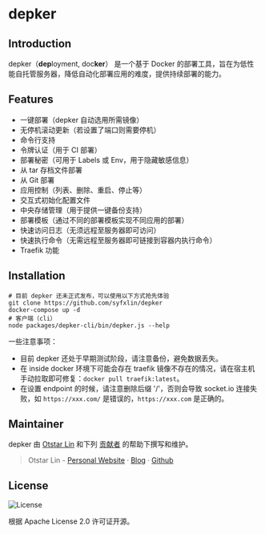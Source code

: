 # depker

## Introduction

depker（**dep**loyment, doc**ker**） 是一个基于 Docker 的部署工具，旨在为低性能自托管服务器，降低自动化部署应用的难度，提供持续部署的能力。

## Features

- 一键部署（depker 自动选用所需镜像）
- 无停机滚动更新（若设置了端口则需要停机）
- 命令行支持
- 令牌认证（用于 CI 部署）
- 部署秘密（可用于 Labels 或 Env，用于隐藏敏感信息）
- 从 tar 存档文件部署
- 从 Git 部署
- 应用控制（列表、删除、重启、停止等）
- 交互式初始化配置文件
- 中央存储管理（用于提供一键备份支持）
- 部署模板（通过不同的部署模板实现不同应用的部署）
- 快速访问日志（无须远程至服务器即可访问）
- 快速执行命令（无需远程至服务器即可链接到容器内执行命令）
- Traefik 功能

## Installation

```shell
# 目前 depker 还未正式发布，可以使用以下方式抢先体验
git clone https://github.com/syfxlin/depker
docker-compose up -d
# 客户端（cli）
node packages/depker-cli/bin/depker.js --help
```

一些注意事项：

- 目前 depker 还处于早期测试阶段，请注意备份，避免数据丢失。
- 在 inside docker 环境下可能会存在 traefik 镜像不存在的情况，请在宿主机手动拉取即可修复：`docker pull traefik:latest`。
- 在设置 endpoint 的时候，请注意删除后缀 '/'，否则会导致 socket.io 连接失败，如 `https://xxx.com/` 是错误的，`https://xxx.com` 是正确的。

## Maintainer

depker 由 [Otstar Lin](https://ixk.me/)
和下列 [贡献者](https://github.com/syfxlin/depker/graphs/contributors)
的帮助下撰写和维护。

> Otstar Lin - [Personal Website](https://ixk.me/) · [Blog](https://blog.ixk.me/) · [Github](https://github.com/syfxlin)

## License

![License](https://img.shields.io/github/license/syfxlin/depker.svg?style=flat-square)

根据 Apache License 2.0 许可证开源。
